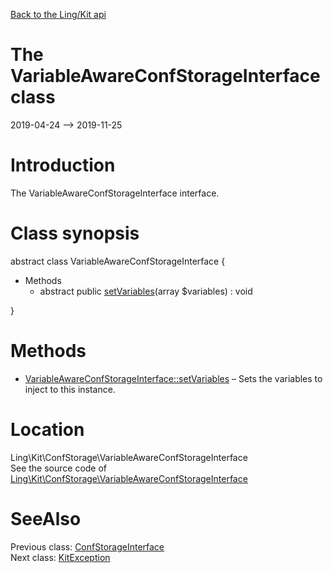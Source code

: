 [Back to the Ling/Kit api](https://github.com/lingtalfi/Kit/blob/master/doc/api/Ling/Kit.md)



The VariableAwareConfStorageInterface class
================
2019-04-24 --> 2019-11-25






Introduction
============

The VariableAwareConfStorageInterface interface.



Class synopsis
==============


abstract class <span class="pl-k">VariableAwareConfStorageInterface</span>  {

- Methods
    - abstract public [setVariables](https://github.com/lingtalfi/Kit/blob/master/doc/api/Ling/Kit/ConfStorage/VariableAwareConfStorageInterface/setVariables.md)(array $variables) : void

}






Methods
==============

- [VariableAwareConfStorageInterface::setVariables](https://github.com/lingtalfi/Kit/blob/master/doc/api/Ling/Kit/ConfStorage/VariableAwareConfStorageInterface/setVariables.md) &ndash; Sets the variables to inject to this instance.





Location
=============
Ling\Kit\ConfStorage\VariableAwareConfStorageInterface<br>
See the source code of [Ling\Kit\ConfStorage\VariableAwareConfStorageInterface](https://github.com/lingtalfi/Kit/blob/master/ConfStorage/VariableAwareConfStorageInterface.php)



SeeAlso
==============
Previous class: [ConfStorageInterface](https://github.com/lingtalfi/Kit/blob/master/doc/api/Ling/Kit/ConfStorage/ConfStorageInterface.md)<br>Next class: [KitException](https://github.com/lingtalfi/Kit/blob/master/doc/api/Ling/Kit/Exception/KitException.md)<br>
